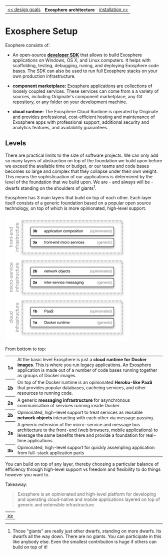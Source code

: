 <table>
  <tr>
    <td><a href="01_design_goals.md">&lt;&lt; design goals</a></td>
    <th>Exosphere architecture</th>
    <td><a href="03_installation.md">installation &gt;&gt;</a></td>
  </tr>
</table>


# Exosphere Setup

Exophere consists of:

* An open-source __[developer SDK](https://github.com/Originate/exosphere-sdk)__
  that allows to build Exosphere applications on Windows, OS X, and Linux computers.
  It helps with scaffolding, testing, debugging, runing, and deploying Exosphere code bases.
  The SDK can also be used to run full Exosphere stacks
  on your own production infrastructure.

* __component marketplace:__
  Exosphere applications are collections of loosely coupled services.
  These services can come from a a variety of sources,
  including Originate's component marketplace,
  any Git repository,
  or any folder on your development machine.

* __cloud runtime:__
  The Exosphere Cloud Runtime is operated by Originate
  and provides professional, cost-efficient hosting and maintenance of Exosphere apps
  with professional support, additional security and analytics features,
  and availability guarantees.


## Levels

There are practical limits to the size of software projects.
We can only add so many layers of abstraction
on top of the foundation we build upon
before we exceed the available time or budget,
or our teams and code bases becomes so large and complex
that they collapse under their own weight.
This means the sophisticaation of our applications
is determined by the
level of the foundation that we build upon.
We are - and always will be -
dwarfs standing on the shoulders of giants<sup>1</sup>.

Exosphere has 3 main layers that build on top of each other.
Each layer itself consists of a generic foundation based on a popular open source technology,
on top of which is more opinionated, high-level support.

<img src="02_layers.png" width="395" height="401" alt="architecture layers">

From bottom to top:

<table>
  <tr>
    <th>1a</th>
    <td>
      At the basic level Exosphere is just a <b>cloud runtime for Docker images</b>.
      This is where you run legacy applications.
      An Exosphere application is made out of a number of code bases running together
      as groups of Docker images.
    </td>
  </tr>
  <tr>
    <th>1b</th>
    <td>
      On top of the Docker runtime is an opinionated <b>Heroku-like PaaS</b>
      that provides popular databases, cacheing services,
      and other resources to running code.
    </td>
  </tr>
  <tr>
    <th>2a</th>
    <td>
      A generic <b>messaging infrastructure</b> for asynchronous communication
      of services running inside Docker.
    </td>
  </tr>
  <tr>
    <th>2b</th>
    <td>
      Opinionated, high-level support to treat services as reusable <b>network objects</b>
      interacting with each other via message passing.
    </td>
  </tr>
  <tr>
    <th>3a</th>
    <td>
      A generic extension of the micro-service and message bus architecture
      to the front-end
      (web browsers, mobile applications) to leverage the same benefits there
      and provide a foundation for real-time applications.
    </td>
  </tr>
  <tr>
    <th>3b</th>
    <td>
      Opinionated, high-level support for quickly assempling
      application from full-stack application parts
    </td>
  </tr>
</table>

You can build on top of any layer,
thereby choosing a particular balance
of efficiency through high-level support
vs freedom and flexibility to do things however you want to.

Takeaway:
> Exosphere is an opinionated and high-level platform for developing and operating cloud-native and mobile applications
> layered on top of generic and extensible infrastructure.


<table>
  <tr>
    <td><a href="03_installation.md"><b>&gt;&gt;</b></td>
  </tr>
</table>


<hr>

<ol>
  <li>
    Those "giants" are really just other dwarfs, standing on more dwarfs.
    Its dwarfs all the way down. There are no giants.
    You can participate in this like anybody else.
    Even the smallest contribution is huge
    if others can build on top of it!
  </li>
</ol>
